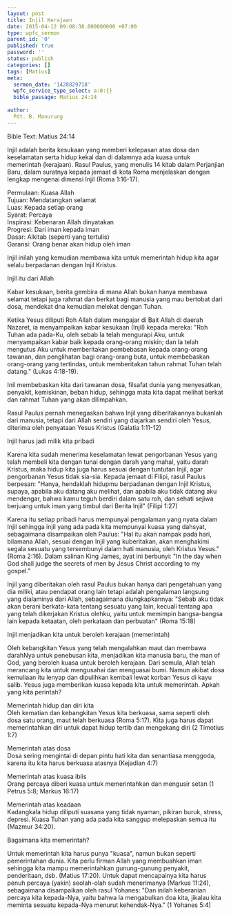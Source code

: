 ```yaml
---
layout: post
title: Injil Kerajaan
date: 2015-04-12 09:08:38.000000000 +07:00
type: wpfc_sermon
parent_id: '0'
published: true
password: ''
status: publish
categories: []
tags: [Matius]
meta:
  sermon_date: '1428829718'
  wpfc_service_type_select: a:0:{}
  bible_passage: Matius 24:14
  
author:
  Pdt. B. Manurung
---
```

<p>Bible Text: Matius 24:14</p>
<p>Injil adalah berita kesukaan yang memberi kelepasan atas dosa dan keselamatan serta hidup kekal dan di dalamnya ada kuasa untuk memerintah (kerajaan). Rasul Paulus, yang menulis 14 kitab dalam Perjanjian Baru, dalam suratnya kepada jemaat di kota Roma menjelaskan dengan lengkap mengenai dimensi Injil (Roma 1:16-17).</p>
<p>	Permulaan: Kuasa Allah<br />
	Tujuan: Mendatangkan selamat<br />
	Luas: Kepada setiap orang<br />
	Syarat: Percaya<br />
	Inspirasi: Kebenaran Allah dinyatakan<br />
	Progresi: Dari iman kepada iman<br />
	Dasar: Alkitab (seperti yang tertulis)<br />
	Garansi: Orang benar akan hidup oleh iman</p>
<p>Injil inilah yang kemudian membawa kita untuk memerintah hidup kita agar selalu berpadanan dengan Injil Kristus.</p>
<p>Injil itu dari Allah</p>
<p>Kabar kesukaan, berita gembira di mana Allah bukan hanya membawa selamat tetapi juga rahmat dan berkat bagi manusia yang mau bertobat dari dosa, mendekat dna kemudian melekat dengan Tuhan.</p>
<p>Ketika Yesus diliputi Roh Allah dalam mengajar di Bait Allah di daerah Nazaret, ia menyampaikan kabar kesukaan (Injil) kepada mereka: "Roh Tuhan ada pada-Ku, oleh sebab Ia telah mengurapi Aku, untuk menyampaikan kabar baik kepada orang-orang miskin; dan Ia telah mengutus Aku untuk memberitakan pembebasan kepada orang-orang tawanan, dan penglihatan bagi orang-orang buta, untuk membebaskan orang-orang yang tertindas, untuk memberitakan tahun rahmat Tuhan telah datang." (Lukas 4:18-19).</p>
<p>Inil membebaskan kita dari tawanan dosa, filsafat dunia yang menyesatkan, penyakit, kemiskinan, beban hidup, sehingga mata kita dapat melihat berkat dan rahmat Tuhan yang akan dilimpahkan.</p>
<p>Rasul Paulus pernah menegaskan bahwa Injil yang diberitakannya bukanlah dari manusia, tetapi dari Allah sendiri yang diajarkan sendiri oleh Yesus, diterima oleh penyataan Yesus Kristus (Galatia 1:11-12)  </p>
<p>Injil harus jadi milik kita pribadi</p>
<p>Karena kita sudah menerima keselamatan lewat pengorbanan Yesus yang telah membeli kita dengan tunai dengan darah yang mahal, yaitu darah Kristus, maka hidup kita juga harus sesuai dengan tuntutan Injil, agar pengorbanan Yesus tidak sia-sia. Kepada jemaat di Filipi, rasul Paulus berpesan: "Hanya, hendaklah hidupmu berpadanan dengan Injil Kristus, supaya, apabila aku datang aku melihat, dan apabila aku tidak datang aku mendengar, bahwa kamu teguh berdiri dalam satu roh, dan sehati sejiwa berjuang untuk iman yang timbul dari Berita Injil" (Filipi 1:27)</p>
<p>Karena itu setiap pribadi harus mempunyai pengalaman yang nyata dalam Injil sehingga injil yang ada pada kita mempunyai kuasa yang dahsyat, sebagaimana disampaikan oleh Paulus: "Hal itu akan nampak pada hari, bilamana Allah, sesuai dengan Injil yang kuberitakan, akan menghakimi segala sesuatu yang tersembunyi dalam hati manusia, oleh Kristus Yesus." (Roma 2:16). Dalam salinan King James, ayat ini berbunyi: "In the day when God shall judge the secrets of men by Jesus Christ according to my gospel."</p>
<p>Injil yang diberitakan oleh rasul Paulus bukan hanya dari pengetahuan yang dia  miliki, atau pendapat orang lain tetapi adalah pengalaman langsung yang dialaminya dari Allah, sebagaimana diungkapkannya: "Sebab aku tidak akan berani berkata-kata tentang sesuatu yang lain, kecuali tentang apa yang telah dikerjakan Kristus olehku, yaitu untuk memimpin bangsa-bangsa lain kepada ketaatan, oleh perkataan dan perbuatan" (Roma 15:18) </p>
<p>Injil menjadikan kita untuk beroleh kerajaan (memerintah)</p>
<p>Oleh kebangkitan Yesus yang telah mengalahkan maut dan membawa darahNya untuk penebusan kita, menjadikan kita manusia baru, the man of God, yang beroleh kuasa untuk beroleh kerajaan. Dari semula, Allah telah merancang kita untuk mengusahai dan menguasai bumi. Namun akibat dosa kemuliaan itu lenyap dan dipulihkan kembali lewat korban Yesus di kayu salib.  Yesus juga memberikan kuasa kepada kita untuk memerintah. Apkah yang kita perintah?</p>
<p>	Memerintah hidup dan diri kita<br />
Oleh kematian dan kebangkitan Yesus kita berkuasa, sama seperti oleh dosa satu orang, maut telah berkuasa (Roma 5:17). Kita juga harus  dapat memerintahkan diri untuk dapat hidup tertib dan mengekang diri (2 Timotius 1:7)</p>
<p>	Memerintah atas dosa<br />
Dosa sering mengintai di depan pintu hati kita dan senantiasa menggoda, karena itu kita harus berkuasa atasnya (Kejadian 4:7)</p>
<p>	Memerintah atas kuasa iblis<br />
Orang percaya diberi kuasa untuk memerintahkan dan mengusir setan (1 Petrus 5:8; Markus 16:17)</p>
<p>	Memerintah atas keadaan<br />
Kadangkala hidup diliputi suasana yang tidak nyaman, pikiran buruk, stress, depresi. Kuasa Tuhan yang ada pada kita sanggup melepaskan semua itu (Mazmur 34:20).</p>
<p>Bagaimana kita memerintah?</p>
<p>Untuk memerintah kita harus punya "kuasa", namun bukan seperti pemerintahan dunia. Kita perlu firman Allah yang membuahkan iman sehingga kita mampu memerintahkan gunung-gunung penyakit, penderitaan, dsb. (Matius 17:20). Untuk dapat mencapainya kita harus penuh percaya (yakin) seolah-olah sudah menerimanya (Markus 11:24), sebagaimana disampaikan oleh rasul Yohanes: "Dan inilah keberanian percaya kita kepada-Nya, yaitu bahwa Ia mengabulkan doa kita, jikalau kita meminta sesuatu kepada-Nya menurut kehendak-Nya." (1 Yohanes 5:4)</p>
